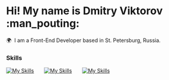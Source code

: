 Hi! My name is Dmitry Viktorov :man_pouting:
========================================================================================================================================

🌍  I am a Front-End Developer based in St. Petersburg, Russia.
<br/>

### Skills

[![My Skills](https://skillicons.dev/icons?i=html,css)](https://skillicons.dev) &nbsp;&nbsp;&nbsp;&nbsp;&nbsp; [![My Skills](https://skillicons.dev/icons?i=js,ts)](https://skillicons.dev) &nbsp;&nbsp;&nbsp;&nbsp;&nbsp; [![My Skills](https://skillicons.dev/icons?i=react,scss)](https://skillicons.dev) &nbsp;&nbsp;&nbsp;&nbsp;&nbsp; 
<br/>
